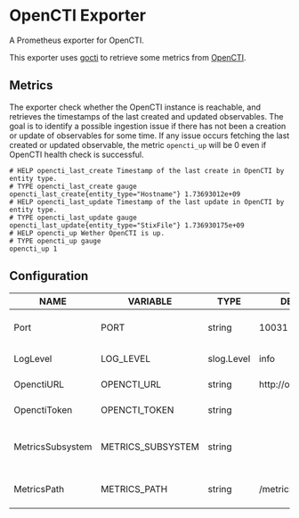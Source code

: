 # OpenCTI Exporter

A Prometheus exporter for OpenCTI.

This exporter uses [gocti](https://github.com/weisshorn-cyd/gocti) to retrieve some metrics from [OpenCTI](https://github.com/OpenCTI-Platform/opencti).

## Metrics

The exporter check whether the OpenCTI instance is reachable, and retrieves the timestamps of the last created and updated observables. The goal is to identify a possible ingestion issue if there has not been a creation or update of observables for some time. If any issue occurs fetching the last created or updated observable, the metric `opencti_up` will be 0 even if OpenCTI health check is successful.

```
# HELP opencti_last_create Timestamp of the last create in OpenCTI by entity type.
# TYPE opencti_last_create gauge
opencti_last_create{entity_type="Hostname"} 1.73693012e+09
# HELP opencti_last_update Timestamp of the last update in OpenCTI by entity type.
# TYPE opencti_last_update gauge
opencti_last_update{entity_type="StixFile"} 1.736930175e+09
# HELP opencti_up Wether OpenCTI is up.
# TYPE opencti_up gauge
opencti_up 1
```

## Configuration

| NAME             | VARIABLE          | TYPE       | DEFAULT             | DESCRIPTION                              |
|------------------|-------------------|------------|---------------------|------------------------------------------|
| Port             | PORT              | string     | 10031               | Port to run the HTTP server on           |
| LogLevel         | LOG_LEVEL         | slog.Level | info                | Which log level to log at                |
| OpenctiURL       | OPENCTI_URL       | string     | http://opencti:8080 | OpenCTI URL to connect to                |
| OpenctiToken     | OPENCTI_TOKEN     | string     |                     | OpenCTI token to use                     |
| MetricsSubsystem | METRICS_SUBSYSTEM | string     |                     | The Prometheus subsystem for the metrics |
| MetricsPath      | METRICS_PATH      | string     | /metrics            | The path to access the metrics           |

